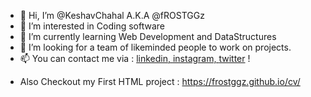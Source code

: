 - 👋 Hi, I’m @KeshavChahal A.K.A @fROSTGGz
- 👀 I’m interested in Coding software
- 🌱 I’m currently learning Web Development and DataStructures
- 💞️ I’m looking for a team of likeminded people to work on projects.
- 📫 You can contact me via : <a target="_blank" href="https://www.linkedin.com/in/keshav-chahal-884237125/">linkedin, <a target="_blank" href="https://www.instagram.com/ikeshavchahal/">instagram, </a> <a target="_blank" href="https://twitter.com/KeshavChahxL">twitter</a> ! </p>
- Also Checkout my First HTML project : https://frostggz.github.io/cv/

<!---
fROSTGGz/fROSTGGz is a ✨ special ✨ repository because its `README.md` (this file) appears on your GitHub profile.
You can click the Preview link to take a look at your changes.
--->
